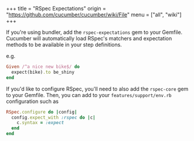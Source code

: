 +++
title = "RSpec Expectations"
origin = "https://github.com/cucumber/cucumber/wiki/File"
menu = ["all", "wiki"]
+++

If you're using bundler, add the `rspec-expectations` gem to your Gemfile. Cucumber will automatically load RSpec's matchers and expectation methods to be available in your step definitions.

e.g.

```ruby
Given /^a nice new bike$/ do
  expect(bike).to be_shiny
end
```

If you'd like to configure RSpec, you'll need to also add the `rspec-core` gem to your Gemfile. Then, you can add to your `features/support/env.rb` configuration such as

```ruby
RSpec.configure do |config|
  config.expect_with :rspec do |c|
    c.syntax = :expect
  end
end
```
